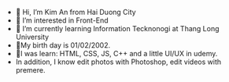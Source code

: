 - 👋 Hi, I’m Kim An from Hai Duong City
- 👀 I’m interested in Front-End
- 🌱 I’m currently learning Information Tecknonogi at Thang Long University
- 🎂My birth day is 01/02/2002.
- 🏫I was learn: HTML, CSS, JS, C++ and a little UI/UX in udemy.
- In addition, I know edit photos with Photoshop, edit videos with premere.

<!---
vukiman1/vukiman1 is a ✨ special ✨ repository because its `README.md` (this file) appears on your GitHub profile.
You can click the Preview link to take a look at your changes.
--->
